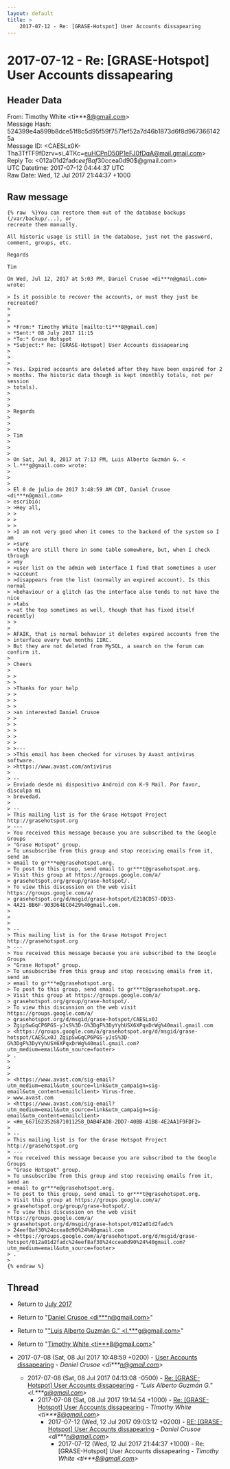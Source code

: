 ```yaml
---
layout: default
title: >
    2017-07-12 - Re: [GRASE-Hotspot] User Accounts dissapearing
---
```


# 2017-07-12 - Re: [GRASE-Hotspot] User Accounts dissapearing

## Header Data

From: Timothy White \<ti***8@gmail.com\><br>
Message Hash: 524399e4a899b8dce51f8c5d95f59f7571ef52a7d46b1873d6f8d9673661425a<br>
Message ID: \<CAESLx0K-Tha3TfTF9fDzrv=si_4TKc=euHCPnD50P1eFJ0fDqA@mail.gmail.com\><br>
Reply To: \<012a01d2fadc$eef8af30$ccea0d90$@gmail.com\><br>
UTC Datetime: 2017-07-12 04:44:37 UTC<br>
Raw Date: Wed, 12 Jul 2017 21:44:37 +1000<br>

## Raw message

```
{% raw  %}You can restore them out of the database backups (/var/backup/...), or
recreate them manually.

All historic usage is still in the database, just not the password,
comment, groups, etc.

Regards

Tim

On Wed, Jul 12, 2017 at 5:03 PM, Daniel Crusoe <di***n@gmail.com>
wrote:

> Is it possible to recover the accounts, or must they just be recreated?
>
>
>
> *From:* Timothy White [mailto:ti***8@gmail.com]
> *Sent:* 08 July 2017 11:15
> *To:* Grase Hotspot
> *Subject:* Re: [GRASE-Hotspot] User Accounts dissapearing
>
>
>
> Yes. Expired accounts are deleted after they have been expired for 2
> months. The historic data though is kept (monthly totals, not per session
> totals).
>
>
>
> Regards
>
>
>
> Tim
>
>
>
> On Sat, Jul 8, 2017 at 7:13 PM, Luis Alberto Guzmán G. <
> l.***g@gmail.com> wrote:
>
>
>
> El 8 de julio de 2017 3:48:59 AM CDT, Daniel Crusoe <di***n@gmail.com>
> escribió:
> >Hey all,
> >
> >
> >
> >I am not very good when it comes to the backend of the system so I am
> >sure
> >they are still there in some table somewhere, but, when I check through
> >my
> >user list on the admin web interface I find that sometimes a user
> >account
> >disappears from the list (normally an expired account). Is this normal
> >behaviour or a glitch (as the interface also tends to not have the nice
> >tabs
> >at the top sometimes as well, though that has fixed itself recently)
> >
>
> AFAIK, that is normal behavior it deletes expired accounts from the
> interface every two months IIRC.
> But they are not deleted from MySQL, a search on the forum can confirm it.
>
> Cheers
>
> >
> >
> >Thanks for your help
> >
> >
> >
> >an interested Daniel Crusoe
> >
> >
> >
> >
> >
> >---
> >This email has been checked for viruses by Avast antivirus software.
> >https://www.avast.com/antivirus
>
> --
> Enviado desde mi dispositivo Android con K-9 Mail. Por favor, disculpa mi
> brevedad.
>
> --
> This mailing list is for the Grase Hotspot Project http://grasehotspot.org
> ---
> You received this message because you are subscribed to the Google Groups
> "Grase Hotspot" group.
> To unsubscribe from this group and stop receiving emails from it, send an
> email to gr***e@grasehotspot.org.
> To post to this group, send email to gr***t@grasehotspot.org.
> Visit this group at https://groups.google.com/a/
> grasehotspot.org/group/grase-hotspot/.
> To view this discussion on the web visit https://groups.google.com/a/
> grasehotspot.org/d/msgid/grase-hotspot/E218CD57-DD33-
> 4A21-BB6F-903D64EC0429%40gmail.com.
>
>
>
> --
> This mailing list is for the Grase Hotspot Project http://grasehotspot.org
> ---
> You received this message because you are subscribed to the Google Groups
> "Grase Hotspot" group.
> To unsubscribe from this group and stop receiving emails from it, send an
> email to gr***e@grasehotspot.org.
> To post to this group, send email to gr***t@grasehotspot.org.
> Visit this group at https://groups.google.com/a/
> grasehotspot.org/group/grase-hotspot/.
> To view this discussion on the web visit https://groups.google.com/a/
> grasehotspot.org/d/msgid/grase-hotspot/CAESLx0J_
> ZgipSwGqCP6PGS-yJsS%3D-G%3DgF%3DyYyhUSX6XPqxDrWg%40mail.gmail.com
> <https://groups.google.com/a/grasehotspot.org/d/msgid/grase-hotspot/CAESLx0J_ZgipSwGqCP6PGS-yJsS%3D-G%3DgF%3DyYyhUSX6XPqxDrWg%40mail.gmail.com?utm_medium=email&utm_source=footer>
> .
>
>
>
> <https://www.avast.com/sig-email?utm_medium=email&utm_source=link&utm_campaign=sig-email&utm_content=emailclient> Virus-free.
> www.avast.com
> <https://www.avast.com/sig-email?utm_medium=email&utm_source=link&utm_campaign=sig-email&utm_content=emailclient>
> <#m_6671623526871011258_DAB4FAD8-2DD7-40BB-A1B8-4E2AA1F9FDF2>
>
> --
> This mailing list is for the Grase Hotspot Project http://grasehotspot.org
> ---
> You received this message because you are subscribed to the Google Groups
> "Grase Hotspot" group.
> To unsubscribe from this group and stop receiving emails from it, send an
> email to gr***e@grasehotspot.org.
> To post to this group, send email to gr***t@grasehotspot.org.
> Visit this group at https://groups.google.com/a/
> grasehotspot.org/group/grase-hotspot/.
> To view this discussion on the web visit https://groups.google.com/a/
> grasehotspot.org/d/msgid/grase-hotspot/012a01d2fadc%
> 24eef8af30%24ccea0d90%24%40gmail.com
> <https://groups.google.com/a/grasehotspot.org/d/msgid/grase-hotspot/012a01d2fadc%24eef8af30%24ccea0d90%24%40gmail.com?utm_medium=email&utm_source=footer>
> .
>
{% endraw %}
```

## Thread

+ Return to [July 2017](/archive/2017/07)

+ Return to "[Daniel Crusoe <di***n<span>@</span>gmail.com>](/authors/di___n_at_gmail_com)"
+ Return to "["Luis Alberto Guzmán G." <l.***g<span>@</span>gmail.com>](/authors/l____g_at_gmail_com)"
+ Return to "[Timothy White <ti***8<span>@</span>gmail.com>](/authors/ti___8_at_gmail_com)"

+ 2017-07-08 (Sat, 08 Jul 2017 10:48:59 +0200) - [User Accounts dissapearing](/archive/2017/07/6f04b7518acfae873be23cec2569be5d781ac5cfae111502c568e7c271bdced3) - _Daniel Crusoe \<di***n@gmail.com\>_
  + 2017-07-08 (Sat, 08 Jul 2017 04:13:08 -0500) - [Re: [GRASE-Hotspot] User Accounts dissapearing](/archive/2017/07/aa2cc92d13ea22657cce6a00f062a8d8172445e7fcbeee769d008be0cf3decda) - _"Luis Alberto Guzmán G." \<l.***g@gmail.com\>_
    + 2017-07-08 (Sat, 08 Jul 2017 19:14:54 +1000) - [Re: [GRASE-Hotspot] User Accounts dissapearing](/archive/2017/07/0b2ff7ba941a3c43553745a8a012e823915bc0b2ff2a4093d867729f7659fb7d) - _Timothy White \<ti***8@gmail.com\>_
      + 2017-07-12 (Wed, 12 Jul 2017 09:03:12 +0200) - [RE: [GRASE-Hotspot] User Accounts dissapearing](/archive/2017/07/1e322bfb0f34658d1493b26fc84ee5973014a4efdfc72c031220048fa1302fd8) - _Daniel Crusoe \<di***n@gmail.com\>_
        + 2017-07-12 (Wed, 12 Jul 2017 21:44:37 +1000) - Re: [GRASE-Hotspot] User Accounts dissapearing - _Timothy White \<ti***8@gmail.com\>_

